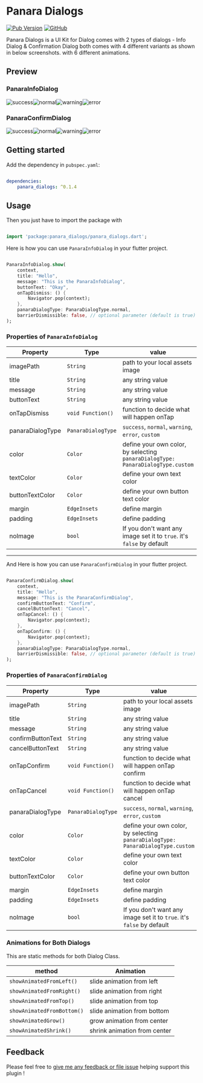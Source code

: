 # Panara Dialogs
[![Pub Version](https://img.shields.io/pub/v/panara_dialogs?style=plastic)](https://pub.dev/packages/panara_dialogs) [![GitHub](https://img.shields.io/github/license/PanaraStudios/panaradialogs?style=plastic)](https://pub.dev/packages/panara_dialogs/license) 

Panara Dialogs is a UI Kit for Dialog comes with 2 types of dialogs - Info Dialog & Confirmation Dialog both comes with 4 different variants as shown in below screenshots. with 6 different animations.


## Preview

### PanaraInfoDialog

![success](https://raw.githubusercontent.com/PanaraStudios/panaradialogs/master/preview_images/info_success.png)![normal](https://raw.githubusercontent.com/PanaraStudios/panaradialogs/master/preview_images/info_normal.png)![warning](https://raw.githubusercontent.com/PanaraStudios/panaradialogs/master/preview_images/info_warning.png)![error](https://raw.githubusercontent.com/PanaraStudios/panaradialogs/master/preview_images/info_error.png)

### PanaraConfirmDialog
![success](https://raw.githubusercontent.com/PanaraStudios/panaradialogs/master/preview_images/confirm_success.png)![normal](https://raw.githubusercontent.com/PanaraStudios/panaradialogs/master/preview_images/confirm_normal.png)![warning](https://raw.githubusercontent.com/PanaraStudios/panaradialogs/master/preview_images/confirm_warning.png)![error](https://raw.githubusercontent.com/PanaraStudios/panaradialogs/master/preview_images/confirm_error.png)

  

## Getting started
Add the dependency in  `pubspec.yaml`:

```yaml

dependencies:
    panara_dialogs: ^0.1.4

```

## Usage

Then you just have to import the package with

```dart

import 'package:panara_dialogs/panara_dialogs.dart';

```


Here is how you can use `PanaraInfoDialog` in your flutter project.
```dart

PanaraInfoDialog.show(
    context, 
    title: "Hello",
    message: "This is the PanaraInfoDialog",
    buttonText: "Okay",
    onTapDismiss: () {
        Navigator.pop(context);
    },
    panaraDialogType: PanaraDialogType.normal,
    barrierDismissible: false, // optional parameter (default is true)
);

```

### Properties of `PanaraInfoDialog`
| Property | Type | value |
|--|--|--|
| imagePath | `String` | path to your local assets image  |
| title | `String` | any string value  |
| message | `String` | any string value  |
| buttonText | `String` | any string value  |
| onTapDismiss | `void Function()` | function to decide what will happen onTap  |
| panaraDialogType | `PanaraDialogType` | `success`, `normal`, `warning`, `error`, `custom`  |
| color | `Color` | define your own color, by selecting ```panaraDialogType: PanaraDialogType.custom```  |
| textColor | `Color` | define your own text color  |
| buttonTextColor | `Color` | define your own button text color  |
| margin | `EdgeInsets` | define margin  |
| padding | `EdgeInsets` | define padding  |
| noImage | `bool` | If you don't want any image set it to `true`. it's `false` by default |

---
And Here is how you can use `PanaraConfirmDialog` in your flutter project.
```dart

PanaraConfirmDialog.show(
    context, 
    title: "Hello",
    message: "This is the PanaraConfirmDialog",
    confirmButtonText: "Confirm",
    cancelButtonText: "Cancel",
    onTapCancel: () {
        Navigator.pop(context);
    },
    onTapConfirm: () {
        Navigator.pop(context);
    },
    panaraDialogType: PanaraDialogType.normal,
    barrierDismissible: false, // optional parameter (default is true)
);

```

### Properties of `PanaraConfirmDialog`
| Property | Type | value |
|--|--|--|
| imagePath | `String` | path to your local assets image  |
| title | `String` | any string value  |
| message | `String` | any string value  |
| confirmButtonText | `String` | any string value  |
| cancelButtonText | `String` | any string value  |
| onTapConfirm | `void Function()` | function to decide what will happen onTap confirm |
| onTapCancel | `void Function()` | function to decide what will happen onTap cancel |
| panaraDialogType | `PanaraDialogType` | `success`, `normal`, `warning`, `error`, `custom`  |
| color | `Color` | define your own color, by selecting ```panaraDialogType: PanaraDialogType.custom```  |
| textColor | `Color` | define your own text color  |
| buttonTextColor | `Color` | define your own button text color  |
| margin | `EdgeInsets` | define margin  |
| padding | `EdgeInsets` | define padding  |
| noImage | `bool` | If you don't want any image set it to `true`. it's `false` by default |


### Animations for Both Dialogs
This are static methods for both Dialog Class.

|method|Animation|
|--|--|
|`showAnimatedFromLeft()`|slide animation from left|
|`showAnimatedFromRight()`|slide animation from right|
|`showAnimatedFromTop()`|slide animation from top|
|`showAnimatedFromBottom()`|slide animation from bottom|
|`showAnimatedGrow()`|grow animation from center|
|`showAnimatedShrink()`|shrink animation from center|

  

## Feedback

Please feel free to  [give me any feedback or file issue](https://github.com/PanaraStudios/panaradialogs/issues)  helping support this plugin !